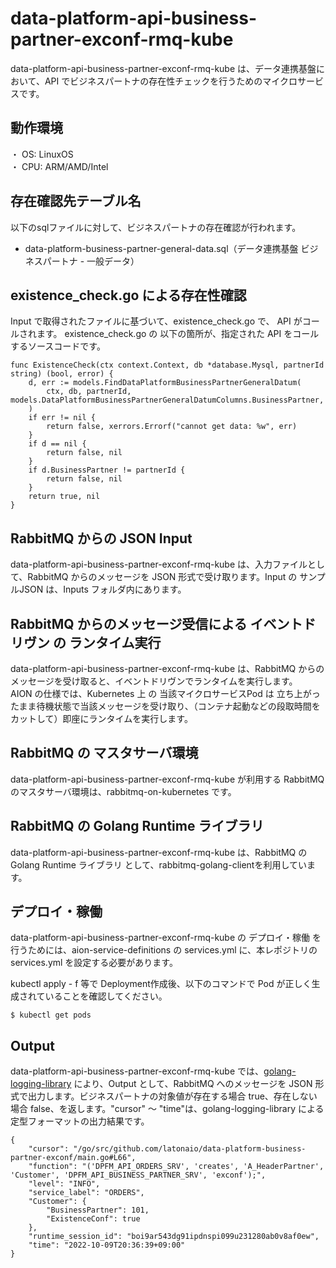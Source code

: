 # data-platform-api-business-partner-exconf-rmq-kube
data-platform-api-business-partner-exconf-rmq-kube は、データ連携基盤において、API でビジネスパートナの存在性チェックを行うためのマイクロサービスです。

## 動作環境
・ OS: LinuxOS  
・ CPU: ARM/AMD/Intel  

## 存在確認先テーブル名
以下のsqlファイルに対して、ビジネスパートナの存在確認が行われます。

* data-platform-business-partner-general-data.sql（データ連携基盤 ビジネスパートナ - 一般データ）

## existence_check.go による存在性確認
Input で取得されたファイルに基づいて、existence_check.go で、 API がコールされます。
existence_check.go の 以下の箇所が、指定された API をコールするソースコードです。

```
func ExistenceCheck(ctx context.Context, db *database.Mysql, partnerId string) (bool, error) {
	d, err := models.FindDataPlatformBusinessPartnerGeneralDatum(
		ctx, db, partnerId, models.DataPlatformBusinessPartnerGeneralDatumColumns.BusinessPartner,
	)
	if err != nil {
		return false, xerrors.Errorf("cannot get data: %w", err)
	}
	if d == nil {
		return false, nil
	}
	if d.BusinessPartner != partnerId {
		return false, nil
	}
	return true, nil
}
```

## RabbitMQ からの JSON Input
data-platform-api-business-partner-exconf-rmq-kube は、入力ファイルとして、RabbitMQ からのメッセージを JSON 形式で受け取ります。Input の サンプルJSON は、Inputs フォルダ内にあります。

## RabbitMQ からのメッセージ受信による イベントドリヴン の ランタイム実行
data-platform-api-business-partner-exconf-rmq-kube は、RabbitMQ からのメッセージを受け取ると、イベントドリヴンでランタイムを実行します。  
AION の仕様では、Kubernetes 上 の 当該マイクロサービスPod は 立ち上がったまま待機状態で当該メッセージを受け取り、（コンテナ起動などの段取時間をカットして）即座にランタイムを実行します。　 

## RabbitMQ の マスタサーバ環境
data-platform-api-business-partner-exconf-rmq-kube が利用する RabbitMQ のマスタサーバ環境は、rabbitmq-on-kubernetes です。  

## RabbitMQ の Golang Runtime ライブラリ
data-platform-api-business-partner-exconf-rmq-kube は、RabbitMQ の Golang Runtime ライブラリ として、rabbitmq-golang-clientを利用しています。

## デプロイ・稼働
data-platform-api-business-partner-exconf-rmq-kube の デプロイ・稼働 を行うためには、aion-service-definitions の services.yml に、本レポジトリの services.yml を設定する必要があります。

kubectl apply - f 等で Deployment作成後、以下のコマンドで Pod が正しく生成されていることを確認してください。

```
$ kubectl get pods
```


## Output
data-platform-api-business-partner-exconf-rmq-kube では、[golang-logging-library](https://github.com/latonaio/golang-logging-library) により、Output として、RabbitMQ へのメッセージを JSON 形式で出力します。ビジネスパートナの対象値が存在する場合 true、存在しない場合 false、を返します。"cursor" ～ "time"は、golang-logging-library による 定型フォーマットの出力結果です。

```
{
    "cursor": "/go/src/github.com/latonaio/data-platform-business-partner-exconf/main.go#L66",
    "function": "('DPFM_API_ORDERS_SRV', 'creates', 'A_HeaderPartner', 'Customer', 'DPFM_API_BUSINESS_PARTNER_SRV', 'exconf');",
    "level": "INFO",
	"service_label": "ORDERS",
    "Customer": {
        "BusinessPartner": 101,
        "ExistenceConf": true
    },
    "runtime_session_id": "boi9ar543dg91ipdnspi099u231280ab0v8af0ew",
    "time": "2022-10-09T20:36:39+09:00"
}
```